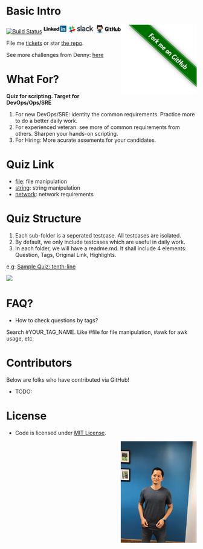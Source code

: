 # Basic Intro
<a href="https://github.com/DennyZhang?tab=followers"><img align="right" width="200" height="183" src="https://raw.githubusercontent.com/USDevOps/mywechat-slack-group/master/images/fork_github.png" /></a>

[![Build Status](https://travis-ci.org/DennyZhang/challenges-script.svg?branch=master)](https://travis-ci.org/DennyZhang/challenges-script) [![LinkedIn](https://raw.githubusercontent.com/USDevOps/mywechat-slack-group/master/images/linkedin.png)](https://www.linkedin.com/in/dennyzhang001) [![Slack](https://raw.githubusercontent.com/USDevOps/mywechat-slack-group/master/images/slack.png)](https://www.dennyzhang.com/slack) [![Github](https://raw.githubusercontent.com/USDevOps/mywechat-slack-group/master/images/github.png)](https://github.com/DennyZhang)

File me [tickets](https://github.com/DennyZhang/challenges-script/issues) or star [the repo](https://github.com/DennyZhang/challenges-script).

See more challenges from Denny: [here](https://www.dennyzhang.com/battle)

# What For?

**Quiz for scripting. Target for DevOps/Ops/SRE**
1. For new DevOps/SRE: identity the common requirements. Practice more to do a better daily work.
2. For experienced veteran: see more of common requirements from others. Sharpen your hands-on scripting.
3. For Hiring: More acurate assements for your candidates.

# Quiz Link
- [file](./file): file manipulation
- [string](./string): string manipulation
- [network](./network): network requirements

# Quiz Structure
1. Each sub-folder is a seperated testcase. All testcases are isolated.
2. By default, we only include testcases which are useful in daily work.
3. In each folder, we will have a readme.md. It shall include 4 elements: Question, Tags, Original Link, Highlights.

e.g: [Sample Quiz: tenth-line](./file/tenth-line/readme.md)

<a href="https://www.dennyzhang.com"><img src="https://raw.githubusercontent.com/DennyZhang/challenges-script/master/misc/quiz_sample.png"/> </a>

# FAQ?

- How to check questions by tags?

Search #YOUR_TAG_NAME. Like #file for file manipulation, #awk for awk usage, etc.

# Contributors
Below are folks who have contributed via GitHub!
- TODO:

# License
- Code is licensed under [MIT License](https://www.dennyzhang.com/wp-content/mit_license.txt).

<a href="https://www.dennyzhang.com"><img align="right" width="201" height="268" src="https://raw.githubusercontent.com/USDevOps/mywechat-slack-group/master/images/denny_201706.png"></a>

